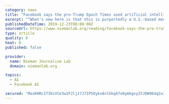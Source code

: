 ```yaml
---
category: news
title: "Facebook says the pro-Trump Epoch Times used artificial intelligence to create fake people and push conspiracies"
excerpt: "“What’s new here is that this is purportedly a U.S.-based media company leveraging foreign actors posing as Americans to push political content. We’ve seen it a lot with state actors in the past.” —"
publishedDateTime: 2019-12-23T00:00:00Z
sourceUrl: https://www.niemanlab.org/reading/facebook-says-the-pro-trump-epoch-times-used-artificial-intelligence-to-create-fake-people-and-push-conspiracies/
type: article
quality: 0
heat: 0
published: false

provider:
  name: Nieman Journalism Lab
  domain: niemanlab.org

topics:
  - AI
  - Facebook AI

secured: "MasKHRcIf3biVCe3w1F2ljz7J7IP5Oykx8xlGkq47a9yAkgvy25JDW964q2uI0zrxiXZ3J6T8zY+LzFdnr7DT70omzVEi8oagg5bBRx4bUs53Wl9dbhCpcXNg5aQiprae4ioqLF9Hswj9Q6uwszXb6UF9oRTflet1OlgSJfxIwjw0l6A026Eqfk3IqVGU1qmEzVd2S3rEQcZxVCsVnBLMHfohluCDGsCtn70ZNDpuEUN6WC9rT86kdxYlTm5zERor0dySpzVAJdkcHGioAAttK2s56A1tTxcevbj5n9NpRA=;SVcfME7dwnijoYI6tUJiog=="
---
```


